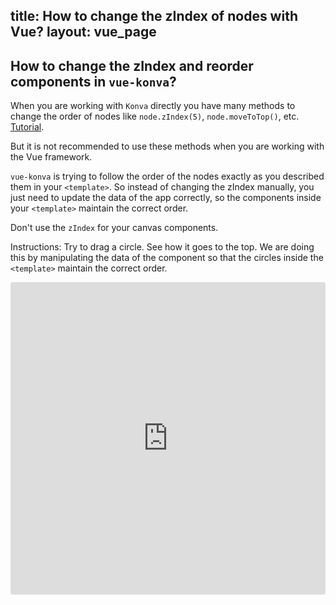 title: How to change the zIndex of nodes with Vue?
layout: vue_page
---

## How to change the zIndex and reorder components in `vue-konva`?

When you are working with `Konva` directly you have many methods to change the order of nodes like `node.zIndex(5)`, `node.moveToTop()`, etc. [Tutorial](/docs/groups_and_layers/Layering.html).

But it is not recommended to use these methods when you are working with the Vue framework.

`vue-konva` is trying to follow the order of the nodes exactly as you described them in your `<template>`. So instead of changing the zIndex manually, you just need to update the data of the app correctly, so the components inside your `<template>` maintain the correct order.

Don't use the `zIndex` for your canvas components.

Instructions: Try to drag a circle. See how it goes to the top. We are doing this by manipulating the data of the component so that the circles inside the `<template>` maintain the correct order.


<iframe src="https://codesandbox.io/embed/github/konvajs/site/tree/master/vue-demos/zIndex?hidenavigation=1&view=split&fontsize=10" style="width:100%; height:500px; border:0; border-radius: 4px; overflow:hidden;" sandbox="allow-modals allow-forms allow-popups allow-scripts allow-same-origin"></iframe>